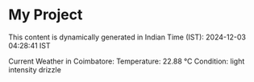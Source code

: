 # My Project

This content is dynamically generated in Indian Time (IST): 2024-12-03 04:28:41 IST


Current Weather in Coimbatore:
Temperature: 22.88 °C
Condition: light intensity drizzle
